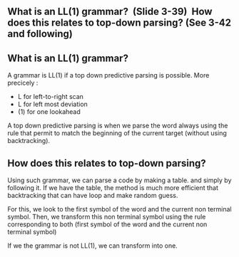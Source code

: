 ## What is an LL(1) grammar?  (Slide 3-39)  How does this relates to top-down parsing? (See 3-42 and following)

## What is an LL(1) grammar?

A grammar is LL(1) if a top down predictive parsing is possible. More precicely : 
- L for left-to-right scan
- L for left most deviation
- (1) for one lookahead

A top down predictive parsing is when we parse the word always using the rule that permit to match the beginning of the current target (without using backtracking).

## How does this relates to top-down parsing?

Using such grammar, we can parse a code by making a table. and simply by following it. If we have the table, the method is much more efficient that backtracking that can have loop and make random guess.

For this, we look to the first symbol of the word and the current non terminal symbol. Then, we transform this non terminal symbol using the rule corresponding to both (first symbol of the word and the current non terminal symbol)

If we the grammar is not LL(1), we can transform into one.